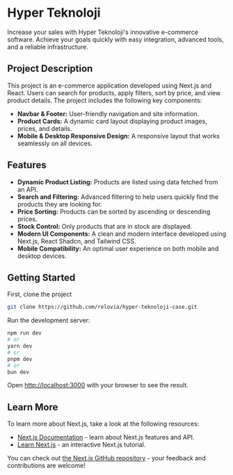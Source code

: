# Hyper Teknoloji

Increase your sales with Hyper Teknoloji's innovative e-commerce software. Achieve your goals quickly with easy integration, advanced tools, and a reliable infrastructure.

## Project Description

This project is an e-commerce application developed using Next.js and React. Users can search for products, apply filters, sort by price, and view product details. The project includes the following key components:

- **Navbar & Footer:** User-friendly navigation and site information.
- **Product Cards:** A dynamic card layout displaying product images, prices, and details.
- **Mobile & Desktop Responsive Design:** A responsive layout that works seamlessly on all devices.

## Features

- **Dynamic Product Listing:** Products are listed using data fetched from an API.
- **Search and Filtering:** Advanced filtering to help users quickly find the products they are looking for.
- **Price Sorting:** Products can be sorted by ascending or descending prices.
- **Stock Control:** Only products that are in stock are displayed.
- **Modern UI Components:** A clean and modern interface developed using Next.js, React Shadcn, and Tailwind CSS.
- **Mobile Compatibility:** An optimal user experience on both mobile and desktop devices.

## Getting Started

First, clone the project

```bash
git clone https://github.com/relovia/hyper-teknoloji-case.git
```

Run the development server:

```bash
npm run dev
# or
yarn dev
# or
pnpm dev
# or
bun dev
```

Open [http://localhost:3000](http://localhost:3000) with your browser to see the result.

## Learn More

To learn more about Next.js, take a look at the following resources:

- [Next.js Documentation](https://nextjs.org/docs) - learn about Next.js features and API.
- [Learn Next.js](https://nextjs.org/learn) - an interactive Next.js tutorial.

You can check out [the Next.js GitHub repository](https://github.com/vercel/next.js) - your feedback and contributions are welcome!
